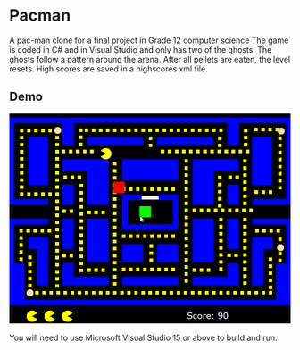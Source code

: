 # Pacman
A pac-man clone for a final project in Grade 12 computer science 
The game is coded in C# and in Visual Studio and only has two of the ghosts. The ghosts follow a pattern around the arena.
After all pellets are eaten, the level resets. High scores are saved in a highscores xml file.

## Demo
![Pac-Man Demo](pacmanDemo.gif)

You will need to use Microsoft Visual Studio 15 or above to build and run.
